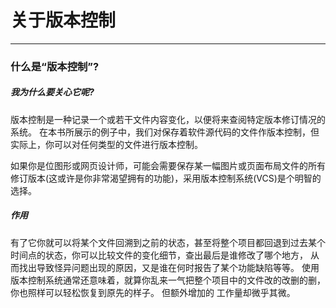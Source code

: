# 关于版本控制
---- 
### 什么是“版本控制”?
##### 我为什么要关心它呢? 
版本控制是一种记录一个或若干文件内容变化，以便将来查阅特定版本修订情况的系统。 在本书所展示的例子中，我们对保存着软件源代码的文件作版本控制，但实际上，你可以对任何类型的文件进行版本控制。 

如果你是位图形或网页设计师，可能会需要保存某一幅图片或页面布局文件的所有修订版本(这或许是你非常渴望拥有的功能)，采用版本控制系统(VCS)是个明智的选择。 
##### 作用
有了它你就可以将某个文件回溯到之前的状态，甚至将整个项目都回退到过去某个时间点的状态，你可以比较文件的变化细节，查出最后是谁修改了哪个地方， 从而找出导致怪异问题出现的原因，又是谁在何时报告了某个功能缺陷等等。 使用版本控制系统通常还意味着，就算你乱来一气把整个项目中的文件改的改删的删，你也照样可以轻松恢复到原先的样子。 但额外增加的 工作量却微乎其微。 







